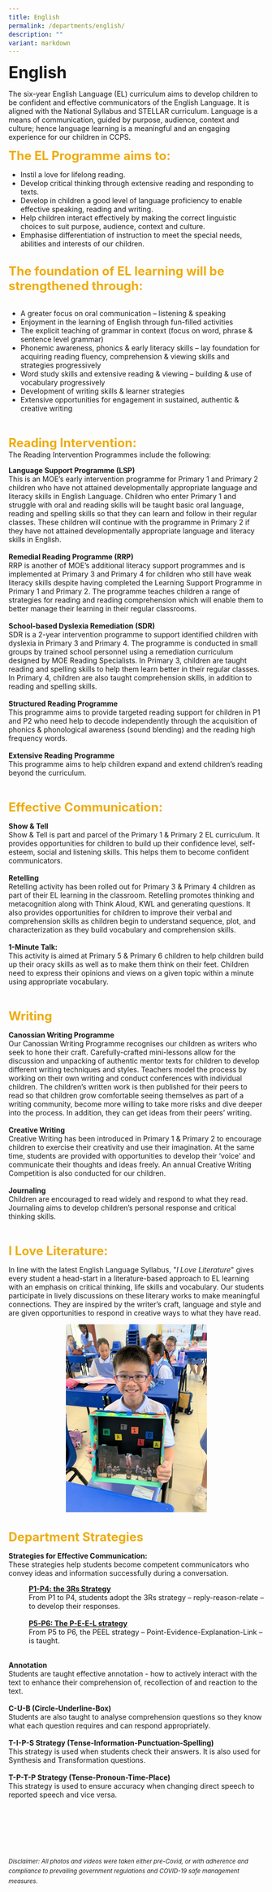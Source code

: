 ```yaml
---
title: English
permalink: /departments/english/
description: ""
variant: markdown
---
```

<b><font size="6">English</font></b>

The six-year English Language (EL) curriculum aims to develop children to be confident and effective communicators of the English Language. It is aligned with the National Syllabus and STELLAR curriculum. Language is a means of communication, guided by purpose, audience, context and culture; hence language learning is a meaningful and an engaging experience for our children in CCPS.  
  
<b><font size="5" color="#eeac0d">The EL Programme aims to:</font></b>

 *   Instil a love for lifelong reading.
 *   Develop critical thinking through extensive reading and responding to texts.
 *   Develop in children a good level of language proficiency to enable effective speaking, reading and writing.
 *   Help children interact effectively by making the correct linguistic choices to suit purpose, audience, context and culture.
 *   Emphasise differentiation of instruction to meet the special needs, abilities and interests of our children.

<br>
<b><font size="5" color="#eeac0d">The foundation of EL learning will be strengthened through:</font></b>
<br><br>

*   A greater focus on oral communication – listening &amp; speaking
*   Enjoyment in the learning of English through fun-filled activities
*   The explicit teaching of grammar in context (focus on word, phrase &amp; sentence level grammar)
 *   Phonemic awareness, phonics &amp; early literacy skills – lay foundation for acquiring reading fluency, comprehension &amp; viewing skills and strategies progressively
 *   Word study skills and extensive reading &amp; viewing – building &amp; use of vocabulary progressively
 *   Development of writing skills &amp; learner strategies
 *   Extensive opportunities for engagement in sustained, authentic &amp; creative writing

<br>

<b><font size="5" color="#eeac0d">Reading Intervention:</font></b>
<br>
The Reading Intervention Programmes include the following:  

<b>Language Support Programme (LSP)</b>
<br>
This is an MOE’s early intervention programme for Primary 1 and Primary 2 children who have not attained developmentally appropriate language and literacy skills in English Language. Children who enter Primary 1 and struggle with oral and reading skills will be taught basic oral language, reading and spelling skills so that they can learn and follow in their regular classes. These children will continue with the programme in Primary 2 if they have not attained developmentally appropriate language and literacy skills in English.  
<br>
<b>Remedial Reading Programme (RRP)</b>
<br>
RRP is another of MOE’s additional literacy support programmes and is implemented at Primary 3 and Primary 4 for children who still have weak literacy skills despite having completed the Learning Support Programme in Primary 1 and Primary 2. The programme teaches children a range of strategies for reading and reading comprehension which will enable them to better manage their learning in their regular classrooms.  
<br>
<b>School-based Dyslexia Remediation (SDR)</b>
<br>
SDR is a 2-year intervention programme to support identified children with dyslexia in Primary 3 and Primary 4. The programme is conducted in small groups by trained school personnel using a remediation curriculum designed by MOE Reading Specialists. In Primary 3, children are taught reading and spelling skills to help them learn better in their regular classes. In Primary 4, children are also taught comprehension skills, in addition to reading and spelling skills.  
<br>
<b>Structured Reading Programme</b>
<br>
This programme aims to provide targeted reading support for children in P1 and P2 who need help to decode independently through the acquisition of phonics &amp; phonological awareness (sound blending) and the reading high frequency words. 
<br><br>
<b>Extensive Reading Programme</b>
<br>
This programme aims to help children expand and extend children’s reading beyond the curriculum.  

<br>

<b><font size="5" color="#eeac0d">Effective Communication:</font></b>

<b>Show &amp; Tell</b>
<br>
Show &amp; Tell is part and parcel of the Primary 1 &amp; Primary 2 EL curriculum. It provides opportunities for children to build up their confidence level, self-esteem, social and listening skills. This helps them to become confident communicators.  
<br>
<b>Retelling</b>
<br>
Retelling activity has been rolled out for Primary 3 &amp; Primary 4 children as part of their EL learning in the classroom. Retelling promotes thinking and metacognition along with Think Aloud, KWL and generating questions. It also provides opportunities for children to improve their verbal and comprehension skills as children begin to understand sequence, plot, and characterization as they build vocabulary and comprehension skills.  
<br>
<b>1-Minute Talk:</b>
<br>
This activity is aimed at Primary 5 &amp; Primary 6 children to help children build up their oracy skills as well as to make them think on their feet. Children need to express their opinions and views on a given topic within a minute using appropriate vocabulary.     

<br>

<b><font size="5" color="#eeac0d">Writing</font></b>

<b>Canossian Writing Programme</b>
<br>
Our Canossian Writing Programme recognises our children as writers who seek to hone their craft. Carefully-crafted mini-lessons allow for the discussion and unpacking of authentic mentor texts for children to develop different writing techniques and styles. Teachers model the process by working on their own writing and conduct conferences with individual children. The children’s written work is then published for their peers to read so that children grow comfortable seeing themselves as part of a writing community, become more willing to take more risks and dive deeper into the process. In addition, they can get ideas from their peers’ writing.  
<br>
<b>Creative Writing</b>
<br>
Creative Writing has been introduced in Primary 1 &amp; Primary 2 to encourage children to exercise their creativity and use their imagination. At the same time, students are provided with opportunities to develop their ‘voice’ and communicate their thoughts and ideas freely. An annual Creative Writing Competition is also conducted for our children.  
<br>
<b>Journaling</b>
<br>
Children are encouraged to read widely and respond to what they read. Journaling aims to develop children’s personal response and critical thinking skills.  

<br>

<b><font size="5" color="#eeac0d">I Love Literature:</font></b>  

In line with the latest English Language Syllabus, "<em>I Love Literature</em>" gives every student a head-start in a literature-based approach to EL learning with an emphasis on critical thinking, life skills and vocabulary. Our students participate in lively discussions on these literary works to make meaningful connections. They are inspired by the writer’s craft, language and style and are given opportunities to respond in creative ways to what they have read.

<center>
<img src="/images/Departments/English%201.jpg" style="width:55%">
</center>

<br>


<b><font size="5" color="#eeac0d">Department Strategies</font></b>

<b>Strategies for Effective Communication:</b>
<br>
These strategies help students become competent communicators who convey ideas and information successfully during a conversation.

<p style="margin-left: 40px">
<b><u>P1-P4: the 3Rs Strategy</u></b>
<br>
From P1 to P4, students adopt the 3Rs strategy – reply-reason-relate – to develop their responses.
<br>
<br>
<b><u>P5-P6: The P-E-E-L strategy</u></b>
<br>
From P5 to P6, the PEEL strategy – Point-Evidence-Explanation-Link – is taught.
</p>
<br>
<b>Annotation</b>
<br>
Students are taught effective annotation - how to actively interact with the text to enhance their comprehension of, recollection of and reaction to the text.  
<br>
<br>
<b>C-U-B (Circle-Underline-Box)</b>
<br>
Students are also taught to analyse comprehension questions so they know what each question requires and can respond appropriately.  
<br>
<br>
<b>T-I-P-S Strategy (Tense-Information-Punctuation-Spelling)</b>
<br>
This strategy is used when students check their answers. It is also used for Synthesis and Transformation questions.  
<br>
<br>
<b>T-P-T-P Strategy (Tense-Pronoun-Time-Place)</b>
<br>
This strategy is used to ensure accuracy when changing direct speech to reported speech and vice versa.


<br><br><br><br><br><br>
<sup>_Disclaimer: All photos and videos were taken either pre-Covid, or with adherence and compliance to prevailing government regulations and COVID-19 safe management measures._</sup>